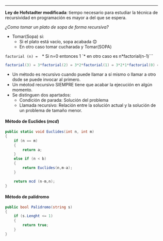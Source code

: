 ----

**Ley de Hofstadter modificada**: tiempo necesario para estudiar la técnica de recursividad en programación es mayor a del que se espera. 

*¿Como tomar un plato de sopa de forma recursiva?*

* Tomar(Sopa) si:
	* Si el plato está vacío, sopa acabada 😊
	* En otro caso tomar cucharada y Tomar(SOPA)

`factorial (n) = 
`* Si n=0 entonces 1
`* en otro caso es n*factorial(n-1)```

```cs
factorial(3) = 3*factorial(2) = 3*2*factorial(1) = 3*2*1*factorial(0) = 3*2*1*0
```

* Un método es recursivo cuando puede llamar a sí mismo o llamar a otro dsde se puede invocar al primero. 
* Un méotod recursivo SIEMPRE tiene que acabar la ejecución en algún momento.
* Se distinguen dos apartados:
	* Condición de parada: Solución del problema
	* Llamada recursivo: Relación entre la solución actual y la solución de un problema de tamaño menor. 

#### Método de Euclides (*mcd*)
```cs
public static void Euclides(int n, int m)
{
	if (n == m) 
	{
		return a;
	}
	else if (n < b) 
	{
		return Euclides(n,m-a);
	}
	
	return mcd (n-m,n);
}
```

#### Método de palídromo
```cs
public bool Palidromo(string s)
{
	if (s.Lenght <= 1)
	{
		return true;
	}
}

``` 